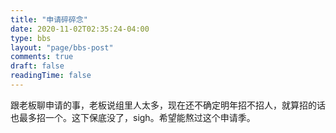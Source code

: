 ```yaml
---
title: "申请碎碎念"
date: 2020-11-02T02:35:24-04:00
type: bbs
layout: "page/bbs-post"
comments: true
draft: false
readingTime: false
---
```



跟老板聊申请的事，老板说组里人太多，现在还不确定明年招不招人，就算招的话也最多招一个。这下保底没了，sigh。希望能熬过这个申请季。

